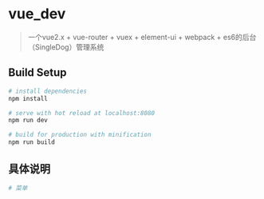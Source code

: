 # vue_dev

> 一个vue2.x + vue-router + vuex + element-ui + webpack + es6的后台（SingleDog）管理系统

## Build Setup

``` bash
# install dependencies
npm install

# serve with hot reload at localhost:8080
npm run dev

# build for production with minification
npm run build
```
## 具体说明
```bash
# 菜单

```
